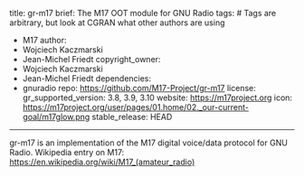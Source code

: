 title: gr-m17
brief: The M17 OOT module for GNU Radio
tags: # Tags are arbitrary, but look at CGRAN what other authors are using
  - M17
author:
  - Wojciech Kaczmarski
  - Jean-Michel Friedt
copyright_owner:
  - Wojciech Kaczmarski
  - Jean-Michel Friedt
dependencies:
  - gnuradio
repo: https://github.com/M17-Project/gr-m17
license:
gr_supported_version: 3.8, 3.9, 3.10
website: https://m17project.org
icon: https://m17project.org/user/pages/01.home/02._our-current-goal/m17glow.png
stable_release: HEAD
---
gr-m17 is an implementation of the M17 digital voice/data protocol for GNU Radio.
Wikipedia entry on M17: https://en.wikipedia.org/wiki/M17_(amateur_radio)
